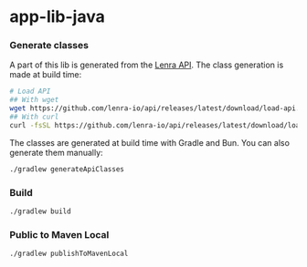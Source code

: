 # app-lib-java




### Generate classes

A part of this lib is generated from the [Lenra API](https://github.com/lenra-io/api).
The class generation is made at build time:

```bash
# Load API
## With wget
wget https://github.com/lenra-io/api/releases/latest/download/load-api.sh -O - -q | bash
## With curl
curl -fsSL https://github.com/lenra-io/api/releases/latest/download/load-api.sh | bash
```

The classes are generated at build time with Gradle and Bun.
You can also generate them manually:

```bash
./gradlew generateApiClasses
```

### Build

```bash
./gradlew build
```

### Public to Maven Local

```bash
./gradlew publishToMavenLocal
```
